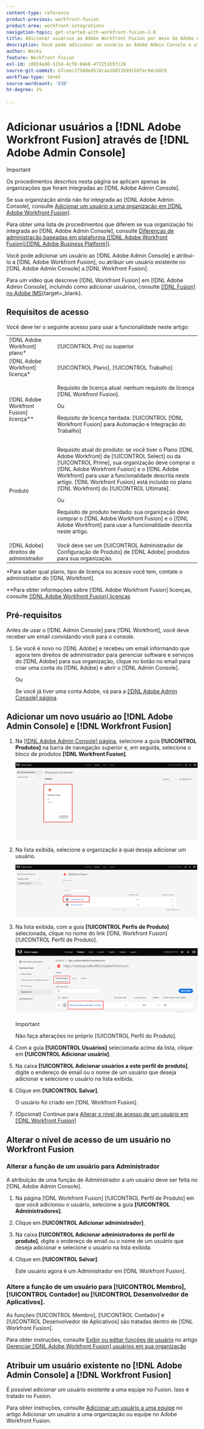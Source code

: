 ```yaml
---
content-type: reference
product-previous: workfront-fusion
product-area: workfront-integrations
navigation-topic: get-started-with-workfront-fusion-2-0
title: Adicionar usuários ao Adobe Workfront Fusion por meio da Adobe Admin Console
description: Você pode adicionar um usuário ao Adobe Admin Console e atribuí-lo ao Adobe Workfront Fusion ou atribuir um usuário existente no Adobe Admin Console ao Workfront Fusion.
author: Becky
feature: Workfront Fusion
exl-id: c8924e00-1154-4cf8-84e8-472251b5fc28
source-git-commit: b7ceec2750ded516cae20d12b991b8fec94c6029
workflow-type: tm+mt
source-wordcount: '638'
ht-degree: 1%

---
```


# Adicionar usuários a [!DNL Adobe Workfront Fusion] através de [!DNL Adobe Admin Console]

>[!IMPORTANT]
>
>Os procedimentos descritos nesta página se aplicam apenas às organizações que foram integradas ao [!DNL Adobe Admin Console].
>
>Se sua organização ainda não foi integrada ao [!DNL Adobe Admin Console], consulte [Adicionar um usuário a uma organização em [!DNL Adobe Workfront Fusion]](../organizations/add-user-to-an-organization.md).
>
>Para obter uma lista de procedimentos que diferem se sua organização foi integrada ao [!DNL Adobe Admin Console], consulte [Diferenças de administração baseadas em plataforma ([!DNL Adobe Workfront Fusion]/[!DNL Adobe Business Platform])](../fusion-in-admin-console/fusion-adobe-admin-console.md).

Você pode adicionar um usuário ao [!DNL Adobe Admin Console] e atribuí-lo a [!DNL Adobe Workfront Fusion], ou atribuir um usuário existente no [!DNL Adobe Admin Console] a [!DNL Workfront Fusion].

Para um vídeo que descreve [!DNL Workfront Fusion] em [!DNL Adobe Admin Console], incluindo como adicionar usuários, consulte [[!DNL Fusion] no Adobe IMS](https://video.tv.adobe.com/v/3412464/){target=_blank}.

## Requisitos de acesso

Você deve ter o seguinte acesso para usar a funcionalidade neste artigo:

<table style="table-layout:auto"> 
 <col> 
 <col> 
 <tbody> 
  <tr> 
   <td role="rowheader">[!DNL Adobe Workfront] plano*</td> 
   <td> <p>[!UICONTROL Pro] ou superior</p> </td> 
  </tr> 
  <tr data-mc-conditions=""> 
   <td role="rowheader">[!DNL Adobe Workfront] licença*</td> 
   <td> <p>[!UICONTROL Plano], [!UICONTROL Trabalho]</p> </td> 
  </tr> 
  <tr> 
   <td role="rowheader">[!DNL Adobe Workfront Fusion] licença**</td> 
   <td>
   <p>Requisito de licença atual: nenhum requisito de licença [!DNL Workfront Fusion].</p>
   <p>Ou</p>
   <p>Requisito de licença herdada: [!UICONTROL [!DNL Workfront Fusion] para Automação e Integração do Trabalho] </p>
   </td> 
  </tr> 
  <tr> 
   <td role="rowheader">Produto</td> 
   <td>
   <p>Requisito atual do produto: se você tiver o Plano [!DNL Adobe Workfront] da [!UICONTROL Select] ou da [!UICONTROL Prime], sua organização deve comprar o [!DNL Adobe Workfront Fusion] e o [!DNL Adobe Workfront] para usar a funcionalidade descrita neste artigo. [!DNL Workfront Fusion] está incluído no plano [!DNL Workfront] do [!UICONTROL Ultimate].</p>
   <p>Ou</p>
   <p>Requisito de produto herdado: sua organização deve comprar o [!DNL Adobe Workfront Fusion] e o [!DNL Adobe Workfront] para usar a funcionalidade descrita neste artigo.</p>
   </td> 
  </tr>
   <tr> 
   <td role="rowheader">[!DNL Adobe] direitos de administrador</td> 
   <td>Você deve ser um [!UICONTROL Administrador de Configuração de Produto] de [!DNL Adobe] produtos para sua organização.</td> 
  </tr>
  </tbody> 
</table>

&#42;Para saber qual plano, tipo de licença ou acesso você tem, contate o administrador do [!DNL Workfront].

&#42;&#42;Para obter informações sobre [!DNL Adobe Workfront Fusion] licenças, consulte [[!DNL Adobe Workfront Fusion] licenças](../../workfront-fusion/get-started/license-automation-vs-integration.md)



## Pré-requisitos

Antes de usar o [!DNL Admin Console] para [!DNL Workfront], você deve receber um email convidando você para o console.

1. Se você é novo no [!DNL Adobe] e recebeu um email informando que agora tem direitos de administrador para gerenciar software e serviços do [!DNL Adobe] para sua organização, clique no botão no email para criar uma conta do [!DNL Adobe] e abrir o [!DNL Admin Console].

   Ou

   Se você já tiver uma conta Adobe, vá para a [[!DNL Adobe Admin Console] página](https://adminconsole.adobe.com/).


## Adicionar um novo usuário ao [!DNL Adobe Admin Console] e [!DNL Workfront Fusion]

1. Na [[!DNL Adobe Admin Console] página](https://adminconsole.adobe.com/), selecione a guia **[!UICONTROL Produtos]** na barra de navegação superior e, em seguida, selecione o bloco de produtos **[!DNL Workfront Fusion]**.

   ![Fusão no Admin Console](assets/fusion-product-admin-console.png)

1. Na lista exibida, selecione a organização à qual deseja adicionar um usuário.

   ![Instância do Fusion no Admin Console](assets/fusion-instances-admin-console.png)

1. Na lista exibida, com a guia **[!UICONTROL Perfis de Produto]** selecionada, clique no nome do link [!DNL Workfront Fusion] [!UICONTROL Perfil de Produto].

   ![Perfil de Produto Workfront Fusion](../../administration-and-setup/add-users/create-and-manage-users/assets/prod-profile-1.png)

   >[!IMPORTANT]
   >
   > Não faça alterações no próprio [!UICONTROL Perfil do Produto].

1. Com a guia **[!UICONTROL Usuários]** selecionada acima da lista, clique em **[!UICONTROL Adicionar usuário]**.

1. Na caixa **[!UICONTROL Adicionar usuários a este perfil de produto]**, digite o endereço de email ou o nome de um usuário que deseja adicionar e selecione o usuário na lista exibida.

1. Clique em **[!UICONTROL Salvar]**.

   O usuário foi criado em [!DNL Workfront Fusion].

   <!--
    >[!IMPORTANT]
    >
    > Do not make any changes to the Product Profile itself.
    -->

1. (Opcional) Continue para [Alterar o nível de acesso de um usuário em [!DNL Workfront Fusion]](#change-a-users-access-level-in-workfront-fusion)

## Alterar o nível de acesso de um usuário no Workfront Fusion

### Alterar a função de um usuário para Administrador

A atribuição de uma função de Administrador a um usuário deve ser feita no [!DNL Adobe Admin Console].

1. Na página [!DNL Workfront Fusion] [!UICONTROL Perfil de Produto] em que você adicionou o usuário, selecione a guia **[!UICONTROL Administradores]**.

1. Clique em **[!UICONTROL Adicionar administrador]**.

1. Na caixa **[!UICONTROL Adicionar administradores de perfil de produto]**, digite o endereço de email ou o nome de um usuário que deseja adicionar e selecione o usuário na lista exibida.

1. Clique em **[!UICONTROL Salvar]**.

   Este usuário agora é um Administrador em [!DNL Workfront Fusion].

### Altere a função de um usuário para [!UICONTROL Membro], [!UICONTROL Contador] ou [!UICONTROL Desenvolvedor de Aplicativos].

As funções [!UICONTROL Membro], [!UICONTROL Contador] e [!UICONTROL Desenvolvedor de Aplicativos] são tratadas dentro de [!DNL Workfront Fusion].

Para obter instruções, consulte [Exibir ou editar funções de usuário](../organizations/manage-fusion-users.md#view-or-edit-user-roles) no artigo [Gerenciar [!DNL Adobe Workfront Fusion] usuários em sua organização](../organizations/manage-fusion-users.md)

## Atribuir um usuário existente no [!DNL Adobe Admin Console] a [!DNL Workfront Fusion]

É possível adicionar um usuário existente a uma equipe no Fusion. Isso é tratado no Fusion.

Para obter instruções, consulte [Adicionar um usuário a uma equipe](/help/quicksilver/workfront-fusion/organizations/add-user-to-an-organization.md#add-a-user-to-a-team) no artigo Adicionar um usuário a uma organização ou equipe no Adobe Workfront Fusion.
